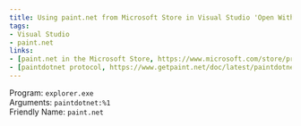 ```yaml
---
title: Using paint.net from Microsoft Store in Visual Studio 'Open With' dialog
tags:
- Visual Studio
- paint.net
links:
- [paint.net in the Microsoft Store, https://www.microsoft.com/store/productId/9NBHCS1LX4R0]
- [paintdotnet protocol, https://www.getpaint.net/doc/latest/paintdotnetProtocol.html]
---
```

Program: `explorer.exe` 
<br/>
Arguments: `paintdotnet:%1`
<br/>
Friendly Name: `paint.net`
